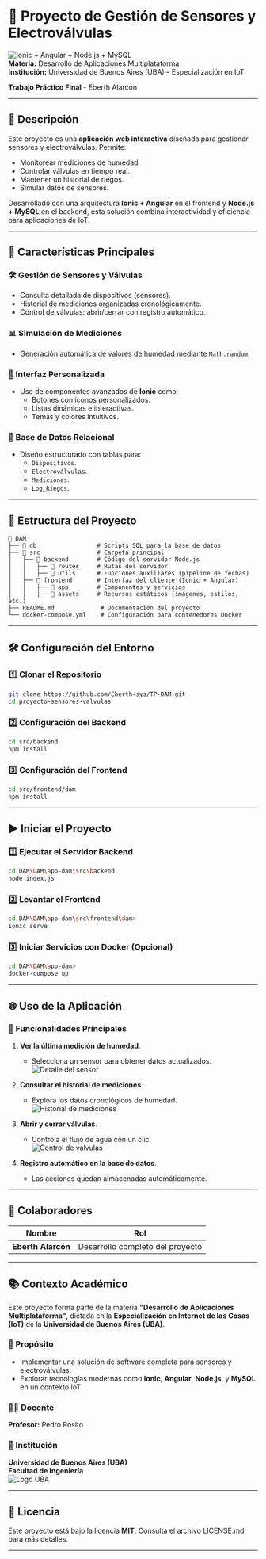 # 🌟 Proyecto de Gestión de Sensores y Electroválvulas  

![Ionic + Angular + Node.js + MySQL](https://img.shields.io/badge/Tech-Ionic%20%7C%20Angular%20%7C%20Node.js%20%7C%20MySQL-blue)  
**Materia:** Desarrollo de Aplicaciones Multiplataforma  
**Institución:** Universidad de Buenos Aires (UBA) – Especialización en IoT 

**Trabajo Práctico Final** - Eberth Alarcón

---

## 📝 Descripción  
Este proyecto es una **aplicación web interactiva** diseñada para gestionar sensores y electroválvulas. Permite:  

- Monitorear mediciones de humedad.  
- Controlar válvulas en tiempo real.  
- Mantener un historial de riegos.  
- Simular datos de sensores.  

Desarrollado con una arquitectura **Ionic + Angular** en el frontend y **Node.js + MySQL** en el backend, esta solución combina interactividad y eficiencia para aplicaciones de IoT.  

---

## 🚀 Características Principales  

### 🛠️ Gestión de Sensores y Válvulas  
- Consulta detallada de dispositivos (sensores).  
- Historial de mediciones organizadas cronológicamente.  
- Control de válvulas: abrir/cerrar con registro automático.  

### 📊 Simulación de Mediciones  
- Generación automática de valores de humedad mediante `Math.random`.  

### 🎨 Interfaz Personalizada  
- Uso de componentes avanzados de **Ionic** como:  
  - Botones con íconos personalizados.  
  - Listas dinámicas e interactivas.  
  - Temas y colores intuitivos.  

### 📂 Base de Datos Relacional  
- Diseño estructurado con tablas para:  
  - `Dispositivos`.  
  - `Electroválvulas`.  
  - `Mediciones`.  
  - `Log_Riegos`.  

---

## 📂 Estructura del Proyecto  

```
📂 DAM
├── 📂 db                 # Scripts SQL para la base de datos
├── 📂 src                # Carpeta principal
│   ├── 📂 backend        # Código del servidor Node.js
│   │   ├── 📂 routes     # Rutas del servidor
│   │   ├── 📂 utils      # Funciones auxiliares (pipeline de fechas)
│   ├── 📂 frontend       # Interfaz del cliente (Ionic + Angular)
│   │   ├── 📂 app        # Componentes y servicios
│   │   ├── 📂 assets     # Recursos estáticos (imágenes, estilos, etc.)
├── README.md             # Documentación del proyecto
└── docker-compose.yml    # Configuración para contenedores Docker
```

---

## 🛠️ Configuración del Entorno  

### 1️⃣ Clonar el Repositorio  

```bash
git clone https://github.com/Eberth-sys/TP-DAM.git
cd proyecto-sensores-valvulas
```

### 2️⃣ Configuración del Backend  

```bash
cd src/backend
npm install
```

### 3️⃣ Configuración del Frontend  

```bash
cd src/frontend/dam
npm install
```

---

## ▶️ Iniciar el Proyecto  

### 1️⃣ Ejecutar el Servidor Backend  

```bash
cd DAM\DAM\app-dam\src\backend 
node index.js
```

### 2️⃣ Levantar el Frontend  

```bash
cd DAM\DAM\app-dam\src\frontend\dam>
ionic serve
```

### 3️⃣ Iniciar Servicios con Docker (Opcional)  

```bash
cd DAM\DAM\app-dam>
docker-compose up
```

---

## 🌐 Uso de la Aplicación  

### 🌟 Funcionalidades Principales  

1. **Ver la última medición de humedad**.  
   - Selecciona un sensor para obtener datos actualizados.  
   ![Detalle del sensor](image-1.png)  

2. **Consultar el historial de mediciones**.  
   - Explora los datos cronológicos de humedad.  
   ![Historial de mediciones](image-2.png)  

3. **Abrir y cerrar válvulas**.  
   - Controla el flujo de agua con un clic.  
   ![Control de válvulas](image-3.png)  

4. **Registro automático en la base de datos**.  
   - Las acciones quedan almacenadas automáticamente.  

---

## 👥 Colaboradores  

| Nombre            | Rol                       |  
|-------------------|---------------------------|  
| **Eberth Alarcón** | Desarrollo completo del proyecto |  

---

## 📚 Contexto Académico  

Este proyecto forma parte de la materia **"Desarrollo de Aplicaciones Multiplataforma"**, dictada en la **Especialización en Internet de las Cosas (IoT)** de la **Universidad de Buenos Aires (UBA)**.  

### 🌟 Propósito  
- Implementar una solución de software completa para sensores y electroválvulas.  
- Explorar tecnologías modernas como **Ionic**, **Angular**, **Node.js**, y **MySQL** en un contexto IoT.  

### 👨‍🏫 Docente  
**Profesor:** Pedro Rosito  

### 🏫 Institución  
**Universidad de Buenos Aires (UBA)**  
**Facultad de Ingeniería**  
![Logo UBA](image-5.png)  

---

## 📄 Licencia  

Este proyecto está bajo la licencia **[MIT](https://choosealicense.com/licenses/mit/)**. Consulta el archivo [LICENSE.md](LICENSE.md) para más detalles.  

---
